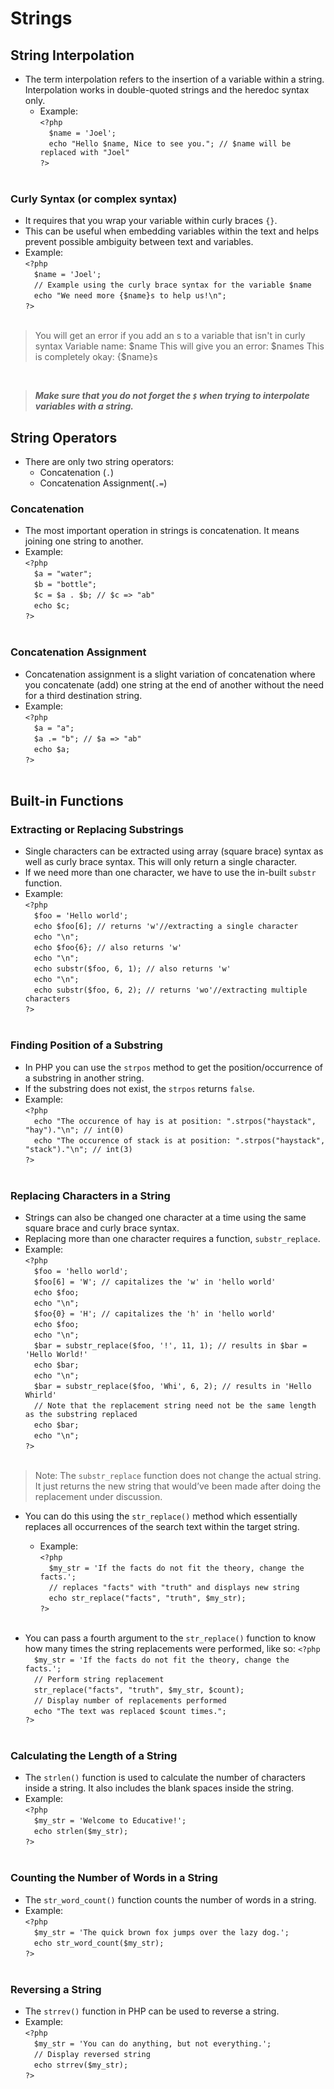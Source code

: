 # Strings
## String Interpolation
- The term interpolation refers to the insertion of a variable within a string. Interpolation works in double-quoted strings and the heredoc syntax only.
    - Example: <br/>
`<?php`<br/>
&emsp;`$name = 'Joel';`<br/>
&emsp;`echo "Hello $name, Nice to see you."; // $name will be replaced with "Joel"`<br/>
`?>`<br/><br/>

### Curly Syntax (or complex syntax)
-  It requires that you wrap your variable within curly braces `{}`.
- This can be useful when embedding variables within the text and helps prevent possible ambiguity between text and variables.
- Example: <br/>
`<?php`<br/>
&emsp;`$name = 'Joel';`<br/>
&emsp;`// Example using the curly brace syntax for the variable $name`<br/>
&emsp;`echo "We need more {$name}s to help us!\n";`<br/>
`?>`<br/><br/>
> You will get an error if you add an s to a variable that isn't in curly syntax
> Variable name: $name
> This will give you an error: $names
> This is completely okay: {$name}s
<br/>

> ***Make sure that you do not forget the `$` when trying to interpolate variables with a string.***

## String Operators
- There are only two string operators:
    - Concatenation (`.`)
    - Concatenation Assignment(`.=`)

### Concatenation
- The most important operation in strings is concatenation. It means joining one string to another.
- Example: <br/>
`<?php`<br/>
&emsp;`$a = "water";`<br/>
&emsp;`$b = "bottle";`<br/>
&emsp;`$c = $a . $b; // $c => "ab"`<br/>
&emsp;`echo $c;`<br/>
`?>`<br/><br/>

### Concatenation Assignment
- Concatenation assignment is a slight variation of concatenation where you concatenate (add) one string at the end of another without the need for a third destination string.
- Example: <br/>
`<?php`<br/>
&emsp;`$a = "a";`<br/>
&emsp;`$a .= "b"; // $a => "ab"`<br/>
&emsp;`echo $a;`<br/>
`?>`<br/><br/>

## Built-in Functions
### Extracting or Replacing Substrings
- Single characters can be extracted using array (square brace) syntax as well as curly brace syntax. This will only return a single character.
- If we need more than one character, we have to use the in-built `substr` function.
- Example: <br/>
`<?php`<br/>
&emsp;`$foo = 'Hello world';`<br/>
&emsp;`echo $foo[6]; // returns 'w'//extracting a single character`<br/>
&emsp;`echo "\n";`<br/>
&emsp;`echo $foo{6}; // also returns 'w'`<br/>
&emsp;`echo "\n";`<br/>
&emsp;`echo substr($foo, 6, 1); // also returns 'w'`<br/>
&emsp;`echo "\n";`<br/>
&emsp;`echo substr($foo, 6, 2); // returns 'wo'//extracting multiple characters`<br/>
`?>`<br/><br/>

### Finding Position of a Substring
- In PHP you can use the `strpos` method to get the position/occurrence of a substring in another string.
- If the substring does not exist, the `strpos` returns `false`.
- Example: <br/>
`<?php`<br/>
&emsp;`echo "The occurence of hay is at position: ".strpos("haystack", "hay")."\n"; // int(0)`<br/>
&emsp;`echo "The occurence of stack is at position: ".strpos("haystack", "stack")."\n"; // int(3)`<br/>
`?>`<br/><br/>

### Replacing Characters in a String
- Strings can also be changed one character at a time using the same square brace and curly brace syntax.
- Replacing more than one character requires a function, `substr_replace`.
- Example:<br/>
`<?php`<br/>
 &emsp;`$foo = 'hello world';`<br/>
 &emsp;`$foo[6] = 'W'; // capitalizes the 'w' in 'hello world'`<br/>
 &emsp;`echo $foo;`<br/>
 &emsp;`echo "\n";`<br/>
 &emsp;`$foo{0} = 'H'; // capitalizes the 'h' in 'hello world'`<br/>
 &emsp;`echo $foo;`<br/>
 &emsp;`echo "\n";`<br/>
 &emsp;`$bar = substr_replace($foo, '!', 11, 1); // results in $bar = 'Hello World!'`<br/>
 &emsp;`echo $bar;`<br/>
 &emsp;`echo "\n";`<br/>
 &emsp;`$bar = substr_replace($foo, 'Whi', 6, 2); // results in 'Hello Whirld'`<br/>
 &emsp;`// Note that the replacement string need not be the same length as the substring replaced`<br/>
 &emsp;`echo $bar;`<br/>
 &emsp;`echo "\n";`<br/>
`?>`<br/><br/>

> Note: The `substr_replace` function does not change the actual string. It just returns the new string that would’ve been made after doing the replacement under discussion.

- You can do this using the `str_replace()` method which essentially replaces all occurrences of the search text within the target string.
    - Example: <br/>
`<?php`<br/>
&emsp;`$my_str = 'If the facts do not fit the theory, change the facts.';`<br/>
&emsp;`// replaces "facts" with "truth" and displays new string`<br/>
&emsp;`echo str_replace("facts", "truth", $my_str);`<br/>
`?>`<br/><br/>

- You can pass a fourth argument to the `str_replace()` function to know how many times the string replacements were performed, like so:
`<?php`<br/>
&emsp;`$my_str = 'If the facts do not fit the theory, change the facts.';`<br/>
&emsp;`// Perform string replacement`<br/>
&emsp;`str_replace("facts", "truth", $my_str, $count);`<br/>
&emsp;`// Display number of replacements performed`<br/>
&emsp;`echo "The text was replaced $count times.";`<br/>
`?>`<br/><br/>

### Calculating the Length of a String
- The `strlen()` function is used to calculate the number of characters inside a string. It also includes the blank spaces inside the string.
- Example:<br/>
`<?php`<br/>
&emsp;`$my_str = 'Welcome to Educative!';`<br/>
&emsp;`echo strlen($my_str);`<br/>
`?>`<br/><br/>

### Counting the Number of Words in a String
- The `str_word_count()` function counts the number of words in a string.
- Example:<br/>
`<?php`<br/>
&emsp;`$my_str = 'The quick brown fox jumps over the lazy dog.';`<br/>
&emsp;`echo str_word_count($my_str);`<br/>
`?>`<br/><br/>

### Reversing a String
- The `strrev()` function in PHP can be used to reverse a string.
- Example:<br/>
`<?php`<br/>
&emsp;`$my_str = 'You can do anything, but not everything.';`<br/>
&emsp;`// Display reversed string`<br/>
&emsp;`echo strrev($my_str);`<br/>
`?>`<br/><br/>
